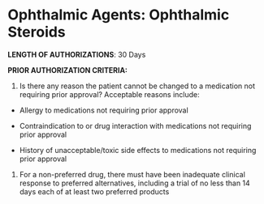 # Ophthalmic Agents: Ophthalmic Steroids

**LENGTH OF AUTHORIZATIONS**: 30 Days

**PRIOR AUTHORIZATION CRITERIA:**

1.  Is there any reason the patient cannot be changed to a medication not requiring prior approval? Acceptable reasons include:

- Allergy to medications not requiring prior approval

- Contraindication to or drug interaction with medications not requiring prior approval

- History of unacceptable/toxic side effects to medications not requiring prior approval

1.  For a non-preferred drug, there must have been inadequate clinical response to preferred alternatives, including a trial of no less than 14 days each of at least two preferred products
